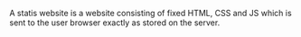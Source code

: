 A statis website is a website consisting of fixed HTML, CSS and JS which is sent to the user browser exactly as stored on the server.